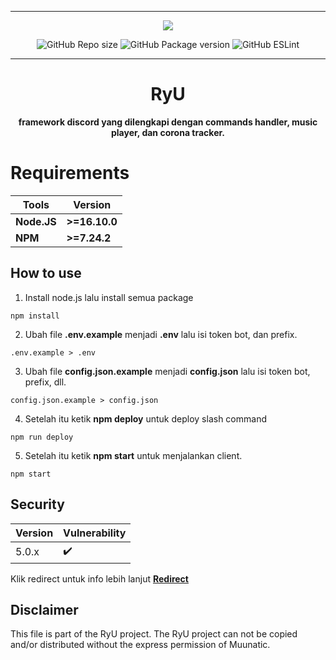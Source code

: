***

<p align="center">
<img src="https://media.discordapp.net/attachments/852785773827981342/906526636923551754/IMG_20211031_080300.jpg?width=256&height=256">
<p align="center">
<img alt="GitHub Repo size" src="https://img.shields.io/github/repo-size/Muunatic/RyU?style=flat-square">
<img alt="GitHub Package version" src="https://img.shields.io/github/v/release/Muunatic/RyU?style=flat-square">
<img alt="GitHub ESLint" src="https://img.shields.io/github/workflow/status/Muunatic/RyU/ESLint?style=flat-square">

***
<h1 align="center">RyU</h1>
<p align="center"><b>framework discord yang dilengkapi dengan commands handler, music player, dan corona tracker.</b></p>

# Requirements

|Tools|Version|
|-|-|
|**Node.JS**|**>=16.10.0**|
|**NPM**|**>=7.24.2**|

## How to use

1. Install node.js lalu install semua package
```
npm install
```
2. Ubah file **.env.example** menjadi **.env** lalu isi token bot, dan prefix.
```
.env.example > .env
```
3. Ubah file **config.json.example** menjadi **config.json** lalu isi token bot, prefix, dll.
```
config.json.example > config.json
```
4. Setelah itu ketik **npm deploy** untuk deploy slash command
```
npm run deploy
```
5. Setelah itu ketik **npm start** untuk menjalankan client.
```
npm start
```

## Security

|Version|Vulnerability|
|-|-|
|5.0.x|:heavy_check_mark:|

Klik redirect untuk info lebih lanjut <a href="https://github.com/Muunatic/RyU/security/policy">**Redirect**</a>

## Disclaimer

This file is part of the RyU project.
The RyU project can not be copied and/or distributed without the express permission of Muunatic.
